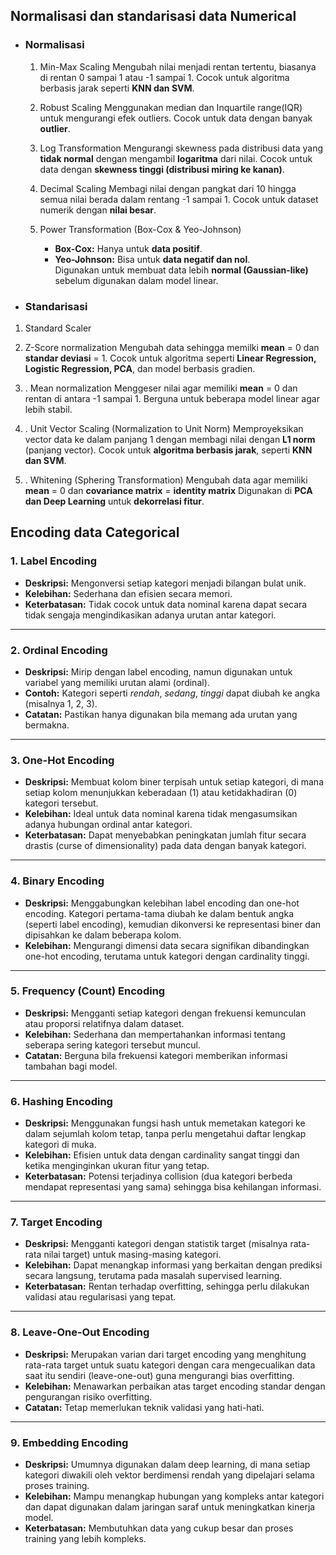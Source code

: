 ## Normalisasi dan standarisasi data Numerical

+ ### __Normalisasi__
  1. Min-Max Scaling
     Mengubah nilai menjadi rentan tertentu, biasanya di rentan 0 sampai 1 atau -1 sampai 1.
     Cocok untuk algoritma berbasis jarak seperti **KNN dan SVM**.
     
  2. Robust Scaling 
     Menggunakan median dan Inquartile range(IQR) untuk mengurangi efek outliers.
     Cocok untuk data dengan banyak **outlier**.
     
  3. Log Transformation
     Mengurangi skewness pada distribusi data yang **tidak normal** dengan mengambil **logaritma** dari nilai.
     Cocok untuk data dengan **skewness tinggi (distribusi miring ke kanan)**.
     
  4. Decimal Scaling
     Membagi nilai dengan pangkat dari 10 hingga semua nilai berada dalam rentang -1 sampai 1.
     Cocok untuk dataset numerik dengan **nilai besar**.
     
  5. Power Transformation (Box-Cox & Yeo-Johnson)
     - **Box-Cox:** Hanya untuk **data positif**.	
     - **Yeo-Johnson:** Bisa untuk **data negatif dan nol**.  
     Digunakan untuk membuat data lebih **normal (Gaussian-like)** sebelum digunakan dalam model linear.

+ ### Standarisasi
  
1. Standard Scaler 
2.  Z-Score normalization
     Mengubah data sehingga memilki __mean__ = 0 dan __standar deviasi__ = 1.
     Cocok untuk algoritma seperti **Linear Regression, Logistic Regression, PCA**, dan model berbasis gradien.

3. . Mean normalization
     Menggeser nilai agar memiliki __mean__ = 0 dan rentan di antara -1 sampai 1.
     Berguna untuk beberapa model linear agar lebih stabil.
     
4. . Unit Vector Scaling (Normalization to Unit Norm)
     Memproyeksikan vector data ke dalam panjang 1 dengan membagi nilai dengan __L1 norm__ (panjang vector).
     Cocok untuk **algoritma berbasis jarak**, seperti **KNN dan SVM**.
     
5. . Whitening (Sphering Transformation)
     Mengubah data agar memiliki __mean__ = 0 dan __covariance matrix__ = __identity matrix__
     Digunakan di **PCA dan Deep Learning** untuk **dekorrelasi fitur**.


## Encoding data Categorical
### 1. Label Encoding

- **Deskripsi:** Mengonversi setiap kategori menjadi bilangan bulat unik.
- **Kelebihan:** Sederhana dan efisien secara memori.
- **Keterbatasan:** Tidak cocok untuk data nominal karena dapat secara tidak sengaja mengindikasikan adanya urutan antar kategori.
---
### 2. Ordinal Encoding

- **Deskripsi:** Mirip dengan label encoding, namun digunakan untuk variabel yang memiliki urutan alami (ordinal).
- **Contoh:** Kategori seperti _rendah_, _sedang_, _tinggi_ dapat diubah ke angka (misalnya 1, 2, 3).
- **Catatan:** Pastikan hanya digunakan bila memang ada urutan yang bermakna.
---
### 3. One-Hot Encoding

- **Deskripsi:** Membuat kolom biner terpisah untuk setiap kategori, di mana setiap kolom menunjukkan keberadaan (1) atau ketidakhadiran (0) kategori tersebut.
- **Kelebihan:** Ideal untuk data nominal karena tidak mengasumsikan adanya hubungan ordinal antar kategori.
- **Keterbatasan:** Dapat menyebabkan peningkatan jumlah fitur secara drastis (curse of dimensionality) pada data dengan banyak kategori.
---
### 4. Binary Encoding

- **Deskripsi:** Menggabungkan kelebihan label encoding dan one-hot encoding. Kategori pertama-tama diubah ke dalam bentuk angka (seperti label encoding), kemudian dikonversi ke representasi biner dan dipisahkan ke dalam beberapa kolom.
- **Kelebihan:** Mengurangi dimensi data secara signifikan dibandingkan one-hot encoding, terutama untuk kategori dengan cardinality tinggi.
---
### 5. Frequency (Count) Encoding

- **Deskripsi:** Mengganti setiap kategori dengan frekuensi kemunculan atau proporsi relatifnya dalam dataset.
- **Kelebihan:** Sederhana dan mempertahankan informasi tentang seberapa sering kategori tersebut muncul.
- **Catatan:** Berguna bila frekuensi kategori memberikan informasi tambahan bagi model.
---
### 6. Hashing Encoding

- **Deskripsi:** Menggunakan fungsi hash untuk memetakan kategori ke dalam sejumlah kolom tetap, tanpa perlu mengetahui daftar lengkap kategori di muka.
- **Kelebihan:** Efisien untuk data dengan cardinality sangat tinggi dan ketika menginginkan ukuran fitur yang tetap.
- **Keterbatasan:** Potensi terjadinya collision (dua kategori berbeda mendapat representasi yang sama) sehingga bisa kehilangan informasi.
---
### 7. Target Encoding

- **Deskripsi:** Mengganti kategori dengan statistik target (misalnya rata-rata nilai target) untuk masing-masing kategori.
- **Kelebihan:** Dapat menangkap informasi yang berkaitan dengan prediksi secara langsung, terutama pada masalah supervised learning.
- **Keterbatasan:** Rentan terhadap overfitting, sehingga perlu dilakukan validasi atau regularisasi yang tepat.
---
### 8. Leave-One-Out Encoding

- **Deskripsi:** Merupakan varian dari target encoding yang menghitung rata-rata target untuk suatu kategori dengan cara mengecualikan data saat itu sendiri (leave-one-out) guna mengurangi bias overfitting.
- **Kelebihan:** Menawarkan perbaikan atas target encoding standar dengan pengurangan risiko overfitting.
- **Catatan:** Tetap memerlukan teknik validasi yang hati-hati.
---
### 9. Embedding Encoding

- **Deskripsi:** Umumnya digunakan dalam deep learning, di mana setiap kategori diwakili oleh vektor berdimensi rendah yang dipelajari selama proses training.
- **Kelebihan:** Mampu menangkap hubungan yang kompleks antar kategori dan dapat digunakan dalam jaringan saraf untuk meningkatkan kinerja model.
- **Keterbatasan:** Membutuhkan data yang cukup besar dan proses training yang lebih kompleks.